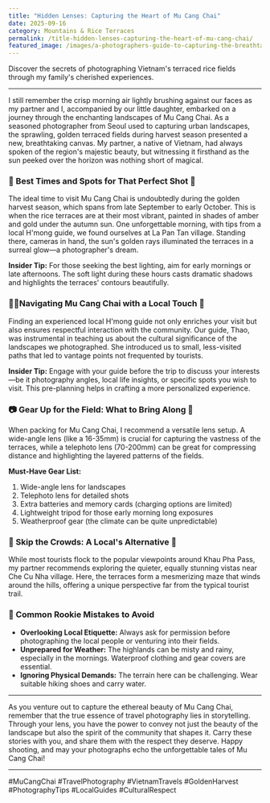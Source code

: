 ```yaml
---
title: "Hidden Lenses: Capturing the Heart of Mu Cang Chai"
date: 2025-09-16
category: Mountains & Rice Terraces
permalink: /title-hidden-lenses-capturing-the-heart-of-mu-cang-chai/
featured_image: /images/a-photographers-guide-to-capturing-the-breathtaking-sculpted-landscapes-of-mu-cang-chai-211556.jpg
---
```

Discover the secrets of photographing Vietnam's terraced rice fields through my family's cherished experiences.

- - -

I still remember the crisp morning air lightly brushing against our faces as my partner and I, accompanied by our little daughter, embarked on a journey through the enchanting landscapes of Mu Cang Chai. As a seasoned photographer from Seoul used to capturing urban landscapes, the sprawling, golden terraced fields during harvest season presented a new, breathtaking canvas. My partner, a native of Vietnam, had always spoken of the region's majestic beauty, but witnessing it firsthand as the sun peeked over the horizon was nothing short of magical.

### 📸 Best Times and Spots for That Perfect Shot 🌄

The ideal time to visit Mu Cang Chai is undoubtedly during the golden harvest season, which spans from late September to early October. This is when the rice terraces are at their most vibrant, painted in shades of amber and gold under the autumn sun. One unforgettable morning, with tips from a local H'mong guide, we found ourselves at La Pan Tan village. Standing there, cameras in hand, the sun's golden rays illuminated the terraces in a surreal glow—a photographer's dream.

**Insider Tip:** For those seeking the best lighting, aim for early mornings or late afternoons. The soft light during these hours casts dramatic shadows and highlights the terraces' contours beautifully.

### 🚶‍♂️Navigating Mu Cang Chai with a Local Touch 👣

Finding an experienced local H'mong guide not only enriches your visit but also ensures respectful interaction with the community. Our guide, Thao, was instrumental in teaching us about the cultural significance of the landscapes we photographed. She introduced us to small, less-visited paths that led to vantage points not frequented by tourists.

**Insider Tip:** Engage with your guide before the trip to discuss your interests—be it photography angles, local life insights, or specific spots you wish to visit. This pre-planning helps in crafting a more personalized experience.

### 📷 Gear Up for the Field: What to Bring Along 🎒

When packing for Mu Cang Chai, I recommend a versatile lens setup. A wide-angle lens (like a 16-35mm) is crucial for capturing the vastness of the terraces, while a telephoto lens (70-200mm) can be great for compressing distance and highlighting the layered patterns of the fields.

**Must-Have Gear List:**

1. Wide-angle lens for landscapes
2. Telephoto lens for detailed shots
3. Extra batteries and memory cards (charging options are limited)
4. Lightweight tripod for those early morning long exposures
5. Weatherproof gear (the climate can be quite unpredictable)

### 🤫 Skip the Crowds: A Local's Alternative 🤫

While most tourists flock to the popular viewpoints around Khau Pha Pass, my partner recommends exploring the quieter, equally stunning vistas near Che Cu Nha village. Here, the terraces form a mesmerizing maze that winds around the hills, offering a unique perspective far from the typical tourist trail.

### 🔄 Common Rookie Mistakes to Avoid

* **Overlooking Local Etiquette:** Always ask for permission before photographing the local people or venturing into their fields.
* **Unprepared for Weather:** The highlands can be misty and rainy, especially in the mornings. Waterproof clothing and gear covers are essential.
* **Ignoring Physical Demands:** The terrain here can be challenging. Wear suitable hiking shoes and carry water.

- - -

As you venture out to capture the ethereal beauty of Mu Cang Chai, remember that the true essence of travel photography lies in storytelling. Through your lens, you have the power to convey not just the beauty of the landscape but also the spirit of the community that shapes it. Carry these stories with you, and share them with the respect they deserve. Happy shooting, and may your photographs echo the unforgettable tales of Mu Cang Chai!

- - -

\#MuCangChai #TravelPhotography #VietnamTravels #GoldenHarvest #PhotographyTips #LocalGuides #CulturalRespect
